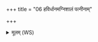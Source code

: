 +++
title = "06 हविर्धानमग्निशालं पत्नीनाम्"

+++
<details><summary>मूलम् (WS)</summary>

हविर्धानमग्निशालं पत्नीनां सदनं सदः । ।  
सदो देवानामसि देवी शाले ॥ ७ ॥
</details>